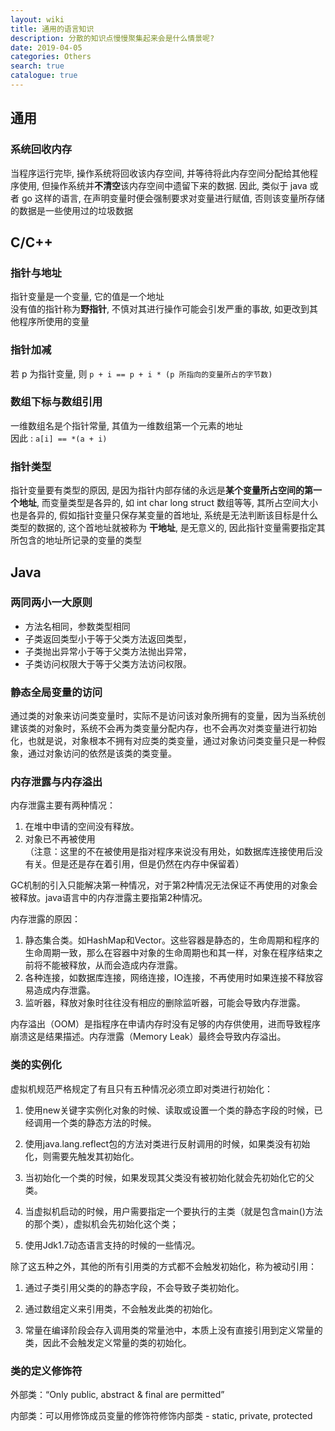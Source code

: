```yaml
---
layout: wiki
title: 通用的语言知识
description: 分散的知识点慢慢聚集起来会是什么情景呢?
date: 2019-04-05
categories: Others
search: true
catalogue: true
---
```


## 通用

### 系统回收内存

当程序运行完毕, 操作系统将回收该内存空间, 并等待将此内存空间分配给其他程序使用, 但操作系统并**不清空**该内存空间中遗留下来的数据. 因此, 类似于 java 或者 go 这样的语言, 在声明变量时便会强制要求对变量进行赋值, 否则该变量所存储的数据是一些使用过的垃圾数据

## C/C++

### 指针与地址

指针变量是一个变量, 它的值是一个地址  
没有值的指针称为**野指针**, 不慎对其进行操作可能会引发严重的事故, 如更改到其他程序所使用的变量

### 指针加减

若 p 为指针变量, 则 `p + i == p + i * (p 所指向的变量所占的字节数)`

### 数组下标与数组引用
一维数组名是个指针常量, 其值为一维数组第一个元素的地址  
因此 : `a[i] == *(a + i)`

### 指针类型

指针变量要有类型的原因, 是因为指针内部存储的永远是**某个变量所占空间的第一个地址**, 而变量类型是各异的, 如 int char long struct 数组等等, 其所占空间大小也是各异的, 假如指针变量只保存某变量的首地址, 系统是无法判断该目标是什么类型的数据的, 这个首地址就被称为 **干地址**, 是无意义的, 因此指针变量需要指定其所包含的地址所记录的变量的类型

## Java

### 两同两小一大原则

* 方法名相同，参数类型相同  
* 子类返回类型小于等于父类方法返回类型，  
* 子类抛出异常小于等于父类方法抛出异常，  
* 子类访问权限大于等于父类方法访问权限。


### 静态全局变量的访问

通过类的对象来访问类变量时，实际不是访问该对象所拥有的变量，因为当系统创建该类的对象时，系统不会再为类变量分配内存，也不会再次对类变量进行初始化，也就是说，对象根本不拥有对应类的类变量，通过对象访问类变量只是一种假象，通过对象访问的依然是该类的类变量。


### 内存泄露与内存溢出

内存泄露主要有两种情况：

1. 在堆中申请的空间没有释放。
2. 对象已不再被使用  
    （注意：这里的不在被使用是指对程序来说没有用处，如数据库连接使用后没有关。但是还是存在着引用，但是仍然在内存中保留着）

GC机制的引入只能解决第一种情况，对于第2种情况无法保证不再使用的对象会被释放。java语言中的内存泄露主要指第2种情况。

内存泄露的原因：

1. 静态集合类。如HashMap和Vector。这些容器是静态的，生命周期和程序的生命周期一致，那么在容器中对象的生命周期也和其一样，对象在程序结束之前将不能被释放，从而会造成内存泄露。
2. 各种连接，如数据库连接，网络连接，IO连接，不再使用时如果连接不释放容易造成内存泄露。
3. 监听器，释放对象时往往没有相应的删除监听器，可能会导致内存泄露。

内存溢出（OOM）是指程序在申请内存时没有足够的内存供使用，进而导致程序崩溃这是结果描述。内存泄露（Memory Leak）最终会导致内存溢出。

### 类的实例化

虚拟机规范严格规定了有且只有五种情况必须立即对类进行初始化：

1. 使用new关键字实例化对象的时候、读取或设置一个类的静态字段的时候，已经调用一个类的静态方法的时候。

2. 使用java.lang.reflect包的方法对类进行反射调用的时候，如果类没有初始化，则需要先触发其初始化。

3. 当初始化一个类的时候，如果发现其父类没有被初始化就会先初始化它的父类。

4. 当虚拟机启动的时候，用户需要指定一个要执行的主类（就是包含main()方法的那个类），虚拟机会先初始化这个类；

5. 使用Jdk1.7动态语言支持的时候的一些情况。

除了这五种之外，其他的所有引用类的方式都不会触发初始化，称为被动引用：

1. 通过子类引用父类的的静态字段，不会导致子类初始化。

2. 通过数组定义来引用类，不会触发此类的初始化。

3. 常量在编译阶段会存入调用类的常量池中，本质上没有直接引用到定义常量的类，因此不会触发定义常量的类的初始化。

### 类的定义修饰符

外部类：“Only public, abstract & final are permitted”

内部类：可以用修饰成员变量的修饰符修饰内部类 - static, private, protected